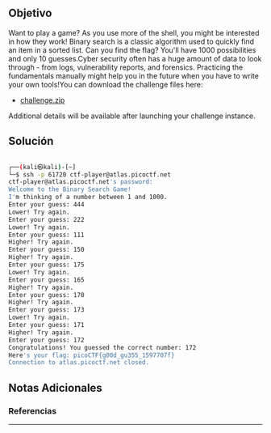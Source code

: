 ## Objetivo

Want to play a game? As you use more of the shell, you might be interested in how they work! Binary search is a classic algorithm used to quickly find an item in a sorted list. Can you find the flag? You'll have 1000 possibilities and only 10 guesses.Cyber security often has a huge amount of data to look through - from logs, vulnerability reports, and forensics. Practicing the fundamentals manually might help you in the future when you have to write your own tools!You can download the challenge files here:

- [challenge.zip](https://artifacts.picoctf.net/c_atlas/19/challenge.zip)

Additional details will be available after launching your challenge instance.


## Solución  

```bash

┌──(kali㉿kali)-[~]
└─$ ssh -p 61720 ctf-player@atlas.picoctf.net
ctf-player@atlas.picoctf.net's password: 
Welcome to the Binary Search Game!
I'm thinking of a number between 1 and 1000.
Enter your guess: 444
Lower! Try again.
Enter your guess: 222
Lower! Try again.
Enter your guess: 111
Higher! Try again.
Enter your guess: 150
Higher! Try again.
Enter your guess: 175
Lower! Try again.
Enter your guess: 165
Higher! Try again.
Enter your guess: 170
Higher! Try again.
Enter your guess: 173
Lower! Try again.
Enter your guess: 171
Higher! Try again.
Enter your guess: 172
Congratulations! You guessed the correct number: 172
Here's your flag: picoCTF{g00d_gu355_1597707f}
Connection to atlas.picoctf.net closed.

```

## Notas Adicionales 

### Referencias


---
